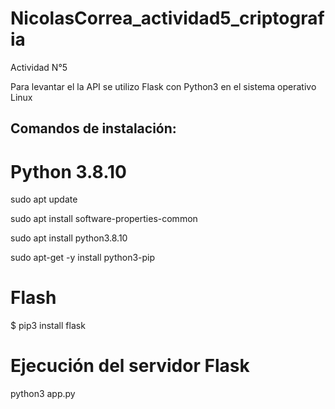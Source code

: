 # NicolasCorrea_actividad5_criptografia
Actividad N°5


Para levantar el la API se utilizo Flask con Python3 en el sistema operativo Linux

## Comandos de instalación:
# Python 3.8.10
sudo apt update 

sudo apt install software-properties-common

sudo apt install python3.8.10

sudo apt-get -y install python3-pip

# Flash
$  pip3 install flask


# Ejecución del servidor Flask
 python3 app.py
